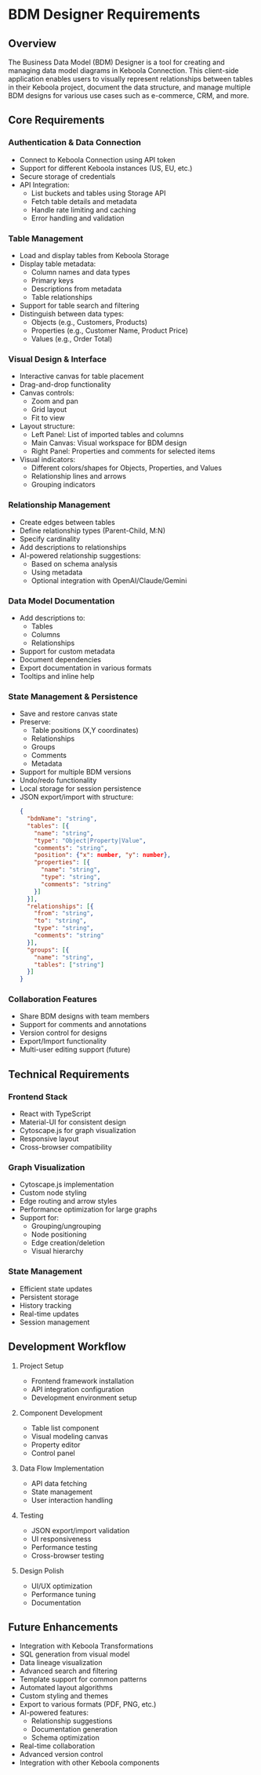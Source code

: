 # BDM Designer Requirements

## Overview
The Business Data Model (BDM) Designer is a tool for creating and managing data model diagrams in Keboola Connection. This client-side application enables users to visually represent relationships between tables in their Keboola project, document the data structure, and manage multiple BDM designs for various use cases such as e-commerce, CRM, and more.

## Core Requirements

### Authentication & Data Connection
- Connect to Keboola Connection using API token
- Support for different Keboola instances (US, EU, etc.)
- Secure storage of credentials
- API Integration:
  - List buckets and tables using Storage API
  - Fetch table details and metadata
  - Handle rate limiting and caching
  - Error handling and validation

### Table Management
- Load and display tables from Keboola Storage
- Display table metadata:
  - Column names and data types
  - Primary keys
  - Descriptions from metadata
  - Table relationships
- Support for table search and filtering
- Distinguish between data types:
  - Objects (e.g., Customers, Products)
  - Properties (e.g., Customer Name, Product Price)
  - Values (e.g., Order Total)

### Visual Design & Interface
- Interactive canvas for table placement
- Drag-and-drop functionality
- Canvas controls:
  - Zoom and pan
  - Grid layout
  - Fit to view
- Layout structure:
  - Left Panel: List of imported tables and columns
  - Main Canvas: Visual workspace for BDM design
  - Right Panel: Properties and comments for selected items
- Visual indicators:
  - Different colors/shapes for Objects, Properties, and Values
  - Relationship lines and arrows
  - Grouping indicators

### Relationship Management
- Create edges between tables
- Define relationship types (Parent-Child, M:N)
- Specify cardinality
- Add descriptions to relationships
- AI-powered relationship suggestions:
  - Based on schema analysis
  - Using metadata
  - Optional integration with OpenAI/Claude/Gemini

### Data Model Documentation
- Add descriptions to:
  - Tables
  - Columns
  - Relationships
- Support for custom metadata
- Document dependencies
- Export documentation in various formats
- Tooltips and inline help

### State Management & Persistence
- Save and restore canvas state
- Preserve:
  - Table positions (X,Y coordinates)
  - Relationships
  - Groups
  - Comments
  - Metadata
- Support for multiple BDM versions
- Undo/redo functionality
- Local storage for session persistence
- JSON export/import with structure:
  ```json
  {
    "bdmName": "string",
    "tables": [{
      "name": "string",
      "type": "Object|Property|Value",
      "comments": "string",
      "position": {"x": number, "y": number},
      "properties": [{
        "name": "string",
        "type": "string",
        "comments": "string"
      }]
    }],
    "relationships": [{
      "from": "string",
      "to": "string",
      "type": "string",
      "comments": "string"
    }],
    "groups": [{
      "name": "string",
      "tables": ["string"]
    }]
  }
  ```

### Collaboration Features
- Share BDM designs with team members
- Support for comments and annotations
- Version control for designs
- Export/Import functionality
- Multi-user editing support (future)

## Technical Requirements

### Frontend Stack
- React with TypeScript
- Material-UI for consistent design
- Cytoscape.js for graph visualization
- Responsive layout
- Cross-browser compatibility

### Graph Visualization
- Cytoscape.js implementation
- Custom node styling
- Edge routing and arrow styles
- Performance optimization for large graphs
- Support for:
  - Grouping/ungrouping
  - Node positioning
  - Edge creation/deletion
  - Visual hierarchy

### State Management
- Efficient state updates
- Persistent storage
- History tracking
- Real-time updates
- Session management

## Development Workflow
1. Project Setup
   - Frontend framework installation
   - API integration configuration
   - Development environment setup

2. Component Development
   - Table list component
   - Visual modeling canvas
   - Property editor
   - Control panel

3. Data Flow Implementation
   - API data fetching
   - State management
   - User interaction handling

4. Testing
   - JSON export/import validation
   - UI responsiveness
   - Performance testing
   - Cross-browser testing

5. Design Polish
   - UI/UX optimization
   - Performance tuning
   - Documentation

## Future Enhancements
- Integration with Keboola Transformations
- SQL generation from visual model
- Data lineage visualization
- Advanced search and filtering
- Template support for common patterns
- Automated layout algorithms
- Custom styling and themes
- Export to various formats (PDF, PNG, etc.)
- AI-powered features:
  - Relationship suggestions
  - Documentation generation
  - Schema optimization
- Real-time collaboration
- Advanced version control
- Integration with other Keboola components 